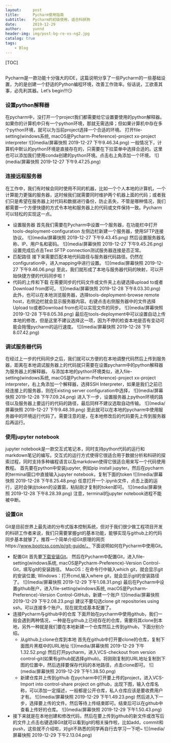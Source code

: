 ```yaml
---
layout:     post
title:      Pycharm使用指南
subtitle:   Pycharm的初级使用，适合科研狗
date:       2019-12-29
author:     yunnd
header-img: img/post-bg-re-vs-ng2.jpg
catalog: true
tags:
    - Blog
---
```

[TOC]
## 
Pycharm是一款功能十分强大的IDE，这篇说明分享了一些Pycharm的一些基础设置，为的是创建一个舒适的Python编程环境，改善工作效率。俗话说，工欲善其事，必先利其器。Let‘s begin!!!😏

### 设置python解释器
在pycharm中，没打开一个project我们都需要给它设置要使用的python解释器。如果你的计算机中只有一个python环境，那就无需选择；但如果计算机中存在多个python环境，就可以为当前project选择一个合适的环境。
打开file-setting(windows系统, macOS是Pycharm-Preference)-project xx-project interpreter
![](media/屏幕快照 2019-12-27 下午9.46.34.png)
一般情况下，计算机中默认的python环境是直接存在的，只需要在下拉菜单中选择合适的。这里也可以添加我们使用conda创建的python环境。点击右上角添加一个环境，
![](media/屏幕快照 2019-12-27 下午9.47.25.png)

### 连接远程服务器
在工作中，我们有时候会同时使用不同的机器，比如一个个人本地的计算机，一个计算能力更强的服务器，这时候我们就需要同时维护两个机器上面的代码；或者我们只是希望在服务器上对代码和数据进行备份，防止丢失，不管是哪种情况，我们都需要一个方便快捷的方式令本地和服务器上的代码或文件保持一致。Pycharm可以轻松的实现这一点。
- 设置服务器
首先我们需要在Pycharm中设置一个服务器，在功能栏中打开tools-deployment-configuration
左侧边栏新建一个服务器，使用SFTP连接协议。
![](media/屏幕快照 2019-12-27 下午9.43.45.png)
然后设置服务器名称、IP、用户名和密码。
![](media/屏幕快照 2019-12-27 下午9.45.26.png)
设置完成后点击Test SFTP connection测试服务器连接是否正常。
- 匹配路径
接下来需要匹配本地代码路径与服务器代码路径。仍然在configuration中，进入mapping中进行设置。
![](media/屏幕快照 2019-12-27 下午9.46.06.png)
至此，我们就形成了本地与服务器代码的映射，可以开始快捷方便的代码同步啦！
- 代码的上传和下载
在需要同步的代码文件或文件夹上右键选择upload to或者Download from即可。
![](media/屏幕快照 2019-12-28 下午8.03.30.png)
此外，也可以在本地浏览服务器，选择tools-deployment-browse remote host，右侧边栏就会显示服务器内容。右键点击右侧服务器中的文件选择Upload to或者Download from也可以实现文件的同步。
![](media/屏幕快照 2019-12-28 下午8.05.38.png)
最后在tools-deployment中可以设置自动上传本地的修改，但是这里不建议选择这一项，因为不停的检查本地是否有变动可能会拖慢pycharm的运行速度。
![](media/屏幕快照 2019-12-28 下午8.07.42.png)

### 调试服务器代码
在经过上一步的代码同步之后，我们就可以方便的在本地调整代码然后上传到服务器，距离在本地调试服务器上的代码就只需要在设置pycharm中的python解释器为服务器上的解释器。
与添加本地的python环境类似，进入file-setting(windows系统, macOS是Pycharm-Preference)-project xx-project interpreter，右上角添加一个解释器，选择SSH Interpreter，如果是我们之前已经连接上的服务器，则在Existing server configuration中选择，
![](media/屏幕快照 2019-12-28 下午7.09.24.png)
进入下一步，设置服务器上python环境的路径以及服务器上要运行的代码的路径，最后同样不建议选取自动传输。
![](media/屏幕快照 2019-12-27 下午9.48.39.png)
至此就可以在本地的pycharm中使用服务器中的环境运行代码了。需要注意的是，在本地修改后的代码要先上传到服务器后再运行。

### 使用jupyter notebook
jupyter notebook是一款交互式笔记本，同时支持python代码的运行和markdown笔记的编写。交互式的运行方式使得它很适合用于数据分析和科研的探索过程，同时支持多种编程语言以及markdown使得它很适合用来写一个代码使用教程。
首先要在python中安装jupyter, 例如pip install jupyter。然后在pycharm的terminal窗口中直接输入jupyter notebook，复制下面的token
![](media/屏幕快照 2019-12-28 下午8.25.48.png)
任意打开一个.ipynb文件，点击上面的运行，这时会弹出token的设置窗，粘贴刚才复制的token即可。
![](media/屏幕快照 2019-12-28 下午8.28.39.png)
注意，terminal的jupyter notebook进程不能被中断。

### 设置Git
Git是目前世界上最先进的分布式版本控制系统，但对于我们很少做工程项目开发的科研工作者来说，我们只需要掌握git的基本功能，能够实现与github上的代码同步基本就够了。推荐一个简单介绍Git原理的网页https://www.bootcss.com/p/git-guide/， 下面说明如何在Pycharm中使用Git。
- 配置Git
首先要[下载安装Git](https://git-scm.com/download/mac)。
然后在Pycharm中配置Git，进入file-setting(windows系统, macOS是Pycharm-Preference)-Version Control-Git，填写git的安装路径。
MacOS：在命令行中输入which git，就会显示git的安装位置;
Windows：打开cmd,输入where git，就会显示git的安装路径了。
![](media/屏幕快照 2019-12-29 下午1.08.31.png)
最后在Pycharm中设置github账户，进入file-setting(windows系统, macOS是Pycharm-Preference)-Version Control-GitHub，新建一个账户
![](media/屏幕快照 2019-12-29 下午2.08.23.png)
建议不要勾选clone git repositories using ssh。可以连接多个账户。现在就完成基本配置了。
- 连接Pycharm与github中的仓库
下面开始在pycharm中使用github，我们一般会遇到两种情况，一种是在github上已经存在的仓库，需要将其clone到本地，另外一种就是我们要在本地新建一个仓库然后上传到github，下面分别介绍。
    + 从github上clone仓库到本地
首先在github中打开要clone的仓库，复制下面图片黑框中的URL地址
![](media/屏幕快照 2019-12-29 下午1.32.52.png)
然后打开pycharm，进入VCS-checkout from version control-git(如果有github就选择github)。将刚刚复制的URL地址复制到下图的位置中，然后选择要保存代码的本地路径，点击clone即可。
![](media/屏幕快照 2019-12-29 下午1.38.50.png)
    + 新建仓库并上传到github
在pycharm中打开要上传的project，进入VCS-Import into control-share project on github，出现下图，输入仓库名称，可以添加一定描述，一般都是公开仓库，私人仓库应该是要收费用户才有。
![](media/屏幕快照 2019-12-29 下午1.49.23.png)
然后进入下一步，选择要上传的文件。然后等待上传结束即可。结束后可以在github中查看上传好的仓库。
![](media/屏幕快照 2019-12-29 下午1.50.43.png)
- 接下来就是在本地创建和修改代码，然后在要上传到github的新文件或改写后的文件上点击右键选择Git就可以看到git的相关操作啦，比如add，commit和push，这些就不介绍啦，对git不熟悉的同学再自行去学习一下吧~
![](media/屏幕快照 2019-12-29 下午2.13.04.png)

